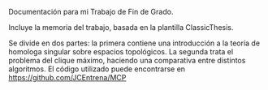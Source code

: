 Documentación para mi Trabajo de Fin de Grado. 

Incluye la memoria del trabajo, basada en la plantilla ClassicThesis. 

Se divide en dos partes: la primera contiene una introducción a la teoría de homologa singular sobre espacios topológicos.
La segunda trata el problema del clique máximo, haciendo una comparativa entre distintos algoritmos. El código utilizado
puede encontrarse en https://github.com/JCEntrena/MCP
